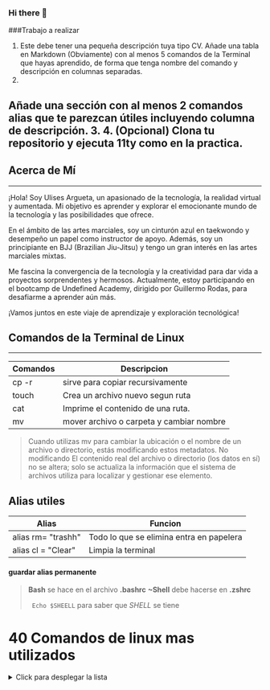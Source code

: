 ### Hi there 👋

###Trabajo a realizar
1. Este debe tener una pequeña descripción tuya tipo CV.
Añade una tabla en Markdown (Obviamente) con al menos 5 comandos de la
Terminal que hayas aprendido, de forma que tenga nombre del comando y
descripción en columnas separadas.
2.
Añade una sección con al menos 2 comandos alias que te parezcan útiles
incluyendo columna de descripción.
3.
4. (Opcional) Clona tu repositorio y ejecuta 11ty como en la practica.
---

## Acerca de Mí
---
¡Hola! Soy Ulises Argueta, un apasionado de la tecnología, la realidad virtual y aumentada. Mi objetivo es aprender y explorar el emocionante mundo de la tecnología y las posibilidades que ofrece.

En el ámbito de las artes marciales, soy un cinturón azul en taekwondo y desempeño un papel como instructor de apoyo. Además, soy un principiante en BJJ (Brazilian Jiu-Jitsu) y tengo un gran interés en las artes marciales mixtas.

Me fascina la convergencia de la tecnología y la creatividad para dar vida a proyectos sorprendentes y hermosos. Actualmente, estoy participando en el bootcamp de Undefined Academy, dirigido por Guillermo Rodas, para desafiarme a aprender aún más.

¡Vamos juntos en este viaje de aprendizaje y exploración tecnológica!

## Comandos de la Terminal de Linux
---
| Comandos | Descripcion                     |
|----------|---------------------------------|
| cp -r    | sirve para copiar recursivamente|
|touch     |Crea un archivo nuevo segun ruta |
|cat       |Imprime el contenido de una ruta.|
|mv        |mover archivo o carpeta y cambiar nombre|

> Cuando utilizas mv para cambiar la ubicación o el nombre de un archivo o directorio, estás modificando estos metadatos. No modificando  El contenido real del archivo o directorio (los datos en sí) no se altera; solo se actualiza la información que el sistema de archivos utiliza para localizar y gestionar ese elemento.

## Alias utiles
| Alias                | Funcion                         |
|----------------------|---------------------------------|
|alias rm= "trashh"    | Todo lo que se elimina entra en papelera|
|alias cl = "Clear"    |Limpia la terminal               |
#### guardar alias permanente
> **Bash** se hace en el archivo **.bashrc**
> **~Shell** debe hacerse en **.zshrc**
>
> `` Echo $SHEELL`` para saber que *SHELL* se tiene

# 40 Comandos de linux mas utilizados
<details>
<summary>Click para desplegar la lista</summary>
 1. Comando sudo
Abreviatura de superusuario do, sudo es uno de los comandos básicos más populares de Linux que te permite realizar tareas que requieren permisos administrativos o de root.

Al utilizar sudo, el sistema pedirá a los usuarios que se autentiquen con una contraseña. A continuación, el sistema Linux registrará una marca de tiempo como seguimiento. Por defecto, cada usuario root puede ejecutar comandos sudo durante 15 minutos por sesión.

Si intentas ejecutar sudo en la línea de comandos sin autenticarte, el sistema registrará la actividad como un evento de seguridad.

Esta es la sintaxis general:

sudo (comando)

También puedes añadir una opción, por ejemplo:

-k o -reset-timestamp invalida el archivo timestamp.
-g o -group=group ejecuta comandos como un nombre o ID de grupo especificado.
-h o -host=host ejecuta comandos en el host.
2. Comando pwd
Utiliza el comando pwd para encontrar la ruta de tu directorio de trabajo actual. Simplemente introduciendo pwd te devolverá la ruta actual completa, una ruta de todos los directorios que comienza con una barra oblicua (/). Por ejemplo, /inicio/nombredeusuario.

El comando pwd utiliza la siguiente sintaxis:

pwd [opción]

Tiene dos opciones aceptables:

-L o -logical imprime el contenido de las variables de entorno, incluidos los enlaces simbólicos.
-P o -physical imprime la ruta real del directorio actual.
3. Comando cd
Para navegar por los archivos y directorios de Linux, usa el comando cd. Te pedirá la ruta completa o el nombre del directorio, dependiendo del directorio de trabajo actual en el que te encuentres.

Supongamos que estás en /home/nombredeusuario/Documentos y deseas ir a Fotos, un subdirectorio de Documentos. Para hacerlo, simplemente escribe el siguiente comando:

cd Fotos.

Otro escenario es si deseas ir a un directorio completamente nuevo, por ejemplo, /home/nombredeusuario/Peliculas. En este caso, debes escribir cd seguido de la ruta absoluta del directorio:

cd /home/nombredeusuario/Peliculas.

Hay algunos atajos para ayudarte a navegar rápidamente:

cd ~[nombredeusuario] para ir directamente a la carpeta de inicio.
cd .. para ir un directorio hacia arriba.
cd- para ir al directorio anterior.
4. Comando ls
El comando ls se usa para ver el contenido de un directorio. Por defecto, este comando mostrará el contenido de tu directorio de trabajo actual.

Si deseas ver el contenido de otros directorios, escribe ls y luego la ruta del directorio. Por ejemplo, para ver el contenido de la carpeta Documentos ingresa:

ls/inicio/nombredeusuario/Documentos

Hay variaciones que puedes usar con el comando ls:

ls -R también listará todos los archivos en los subdirectorios.
ls -a mostrará los archivos ocultos.
ls -al listará los archivos y directorios con información detallada como los permisos, el tamaño, el propietario, etc.
5. Comando cat
cat (abreviatura de concatenate, en inglés) es uno de los comandos más utilizados en Linux. Este lista, combina y escribe el contenido de los archivos en la salida estándar. Para ejecutar este comando, escribe cat seguido del nombre del archivo y su extensión. Por ejemplo:

cat archivo.txt.

Aquí hay otras formas de usar el comando cat:

cat > nombredearchivo.txt crea un nuevo archivo.
cat nombredearchivo1.txt nombredearchivo2.txt>nombredearchivo3.txt fusiona nombrearchivo1.txt y nombrearchivo2.txt y almacena el resultado en nombrearchivo3.txt.
tac nombrearchivo.txt muestra el contenido en orden inverso.
6. Comando cp
Utiliza el comando cp para copiar archivos o directorios y su contenido. Echa un vistazo a los siguientes casos de uso.

Para copiar un archivo del directorio actual a otro, introduce cp seguido del nombre del archivo y del directorio de destino. Por ejemplo:

cp nombrearchivo.txt /inicio/nombredeusuario/Documentos

Para copiar archivos en un directorio, introduce los nombres de los archivos seguidos del directorio de destino:

cp nombrearchivo1.txt nombrearchivo2.txt nombrearchivo3.txt /inicio/nombredeusuario/Documentos

Para copiar el contenido de un fichero a otro nuevo en el mismo directorio, introduce cp seguido del fichero de origen y del fichero de destino:

cp nombrearchivo1.txt nombrearchivo2.txt

Para copiar un directorio completo, pasa el indicador -R antes de escribir el directorio de origen, seguido del directorio de destino:

cp -R /inicio/nombredeusuario/Documentos /inicio/nombredeusuario/Documentos_backup

# 7. Comando mv
El uso principal del comando mv es mover archivos, aunque también se puede usar para cambiar el nombre de los archivos. Además, no produce ninguna salida al ejecutarlo.

Simplemente escribe mv seguido del nombre del archivo y el directorio de destino. Por ejemplo, si quieres mover nombredearchivo.txt al directorio /inicio/nombredeusuario/Documentos:

mv nombrearchivo.txt /inicio/nombredeusuario/Documentos.

También puedes utilizar el comando mv para renombrar un archivo:

mv nombre_archivo_antiguo.txt nombre_archivo_nuevo.txt

# 8. Comando mkdir
Utiliza el comando mkdir para crear uno o varios directorios a la vez y establecer los permisos para cada uno de ellos. El usuario que ejecuta este comando debe tener el privilegio de crear una nueva carpeta en el directorio principal o puede recibir un error de permiso denegado.

Esta es la sintaxis básica:

mkdir [opción] nombre_directorio

Por ejemplo, si deseas crear un directorio llamado Música:

mkdir Musica

Para crear un nuevo directorio llamado Canciones dentro de Música, utiliza este comando:

mkdir Musica/Canciones

El comando mkdir acepta muchas opciones, como:

-p o -parents crean un directorio entre dos carpetas existentes. Por ejemplo, mkdir -p Musica/2020/Canciones creará el nuevo directorio «2020».
-m establece los permisos del archivo. Por ejemplo, para crear un directorio con todos los permisos de lectura, escritura y ejecución para todos los usuarios, introduce mkdir -m777 nombre_directorio.
-v imprime un mensaje para cada directorio creado.
9. Comando rmdir
Para eliminar permanentemente un directorio vacío, utiliza el comando rmdir. Recuerda que el usuario que ejecuta este comando debe tener privilegios sudo en el directorio padre.

Por ejemplo, si deseas eliminar un subdirectorio vacío llamado personal1 y su carpeta principal mydir:

rmdir -p mydir/personal1

# 10. Comando rm
El comando rm se utiliza para borrar archivos dentro de un directorio. Asegúrate de que el usuario que ejecuta este comando tiene permisos de escritura.

Recuerda la ubicación del directorio ya que esto eliminará el/los archivo(s) y no podrás deshacerlo.

Esta es la sintaxis general:

rm nombredearchivo

Para eliminar varios archivos, introduce el siguiente comando:

rm nombredearchivo1 nombredearchivo2 nombredearchivo3

Aquí tienes algunas opciones aceptables que puedes añadir:

-i pide confirmación al sistema antes de borrar un archivo.
-f permite al sistema eliminar sin confirmación.
-r borra archivos y directorios de forma recursiva.
11. Comando touch
El comando touch permite crear un archivo vacío o generar y modificar una marca de tiempo en la línea de comandos de Linux.

Por ejemplo, introduce el siguiente comando para crear un archivo HTML llamado Web en el directorio Documentos:

touch /inicio/nombredeusuario/Documentos/Web.html

# 12. Comando locate
El comando locate puedes encontrar un archivo en el sistema de base de datos.

Además, si añades el argumento -i, desactivará la distinción entre mayúsculas y minúsculas, por lo que podrás buscar un archivo aunque no recuerdes su nombre exacto.

Para buscar contenidos que contengan dos o más palabras, utiliza un asterisco (*). Por ejemplo:

locate -i escuela*nota

El comando buscará los archivos que contengan las palabras escuela y nota, tanto si utilizan mayúsculas como minúsculas.

# 13. Comando find
Utiliza el comando find para buscar archivos dentro de un directorio específico y realizar operaciones posteriores. Ésta es la sintaxis general:

find [opción] [ruta] [expresión]

Por ejemplo, quieres buscar un archivo llamado notas.txt dentro del directorio inicio y sus subcarpetas:

find /inicio -name notas.txt

Aquí tienes otras variaciones al utilizar find:

find -name nombredearchivo.txt para buscar archivos en el directorio actual.
find ./ -type d -name nombredeldirectorio para buscar directorios.
14. Comando grep
Otro comando básico de Linux en la lista es grep o impresión global de expresiones regulares. Te permite encontrar una palabra buscando entre todos los textos de un archivo específico.

Una vez que el comando grep encuentra una coincidencia, imprime todas las líneas que contienen el patrón específico. Este comando ayuda a filtrar archivos de registro de gran tamaño.

Por ejemplo, si deseas buscar la palabra azul en el archivo notepad.txt:

grep azul notepad.txt

La salida del comando mostrará las líneas que contengan azul.

# 15. Comando df
Utiliza el comando df para informar sobre el uso del espacio en disco del sistema, mostrado en porcentaje y en kilobytes (KB). Esta es la sintaxis general:

df [opciones] [archivo]

Por ejemplo, introduce el siguiente comando si deseas ver el uso del espacio en disco del sistema del directorio actual en un formato legible para personas:

df -h

Estas son algunas variaciones:

df -m muestra información sobre el uso del sistema de archivos en MBs.
df -k muestra el uso del sistema de archivos en KBs.
df -T muestra el tipo de sistema de archivos en una nueva columna.
16. Comando du
Si quieres comprobar cuánto espacio ocupa un archivo o un directorio, utiliza el comando du. Gracias a este comando puedes identificar qué parte del sistema utiliza excesivamente el almacenamiento.

Recuerda que debes especificar la ruta del directorio cuando utilices el comando du. Por ejemplo, para comprobar /inicio/usuario/Documentos introduce:

du /inicio/usuario/Documentos

Añadiendo una bandera al comando du se modificará la operación, como por ejemplo:

-s ofrece el tamaño total de una carpeta especificada.
-m proporciona información sobre carpetas y archivos en MB.
k muestra la información en KB.
-h informa de la última fecha de modificación de las carpetas y archivos mostrados.
17. Comando head
El comando head permite ver las diez primeras líneas de un texto. Añadiendo una opción se puede cambiar el número de líneas mostradas. El comando head también se utiliza para dar salida a datos canalizados a la CLI.

Esta es la sintaxis general:

head [opción] [archivo]

Por ejemplo, si quieres ver las diez primeras líneas de nota.txt, situado en el directorio actual:

head nota.txt

A continuación te indicamos algunas opciones que puedes añadir:

-n o -lines imprime el primer número personalizado de líneas. Por ejemplo, introduce head -n 5 nombredearchivo.txt para mostrar las cinco primeras líneas de nombredearchivo.txt.
-c o -bytes imprime el primer número personalizado de bytes de cada archivo.
-q o -quiet no imprimirán cabeceras que especifiquen el nombre del archivo.
18. Comando tail
El comando tail muestra las diez últimas líneas de un archivo. Permite a los usuarios comprobar si un archivo tiene datos nuevos o leer mensajes de error.

Este es el formato general:

tail [opción] [archivo]

Por ejemplo, si deseas ver las diez últimas líneas del archivo colores.txt:

tail -n colores.txt

19. Comando diff
Abreviatura de diferencia, el comando diff compara dos contenidos de un archivo línea por línea. Tras analizarlos, mostrará las partes que no coincidan.

Los programadores suelen utilizar el comando diff para modificar un programa en lugar de reescribir todo el código fuente.

Este es el formato general:

diff [opción] archivo1 archivo2

Por ejemplo, si deseas comparar dos archivos de texto: nota.txt y actualización_nota.txt:

diff nota.txt actualizacion_nota.txt

Aquí algunas opciones aceptables para añadir:

-c muestra la diferencia entre dos archivos en un formulario contextual.
-u muestra la salida sin información redundante.
-i hace que el comando diff no distinga entre mayúsculas y minúsculas.
20. Comando tar
El comando tar archiva múltiples ficheros en un fichero TAR, un formato común de Linux similar a ZIP, con compresión opcional.

Esta es la sintaxis básica:

tar [opciones] [fichero_archivo] [fichero o directorio a archivar]

Por ejemplo, si deseas crear un nuevo archivo TAR llamado nuevoarchivo.tar en el directorio /Inicio/nombredeusuario/Documentos:

tar -cvf nuevoarchivo.tar /inicio/nombredeusuario/Documentos

El comando tar acepta muchas opciones, como:

-x extrae un archivo.
-t lista el contenido de un archivo.
-u archiva y añade a un fichero de archivo existente.
21. Comando chmod
chmod es un comando común que modifica los permisos de lectura, escritura y ejecución de un archivo o directorio. En Linux, cada archivo está asociado a tres clases de usuarios: propietario, miembro de grupo y otros.

Esta es la sintaxis básica:

chmod [opción] [permiso] [nombre_archivo]

Por ejemplo, el propietario es actualmente el único con permisos completos para modificar nota.txt. Para permitir que los miembros del grupo y otras personas lean, escriban y ejecuten el archivo, cámbialo al tipo de permiso -rwxrwxrwx, cuyo valor numérico es 777:

chmod 777 nota.txt

Este comando permite muchas opciones, entre ellas

-c o -changes muestra información cuando se realiza un cambio.
-f o -silent suprimen los mensajes de error.
-v o -verbose muestra un diagnóstico para cada archivo procesado.
22. Comando chown
El comando chown permite cambiar la propiedad de un archivo, directorio o enlace simbólico a un nombre de usuario específico.

Este es el formato básico:

chown [opción] propietario[:grupo] archivo(s)

Por ejemplo, si quieres que usuariodelinux2 sea el propietario de nombredearchivo.txt:

chown usuariodelinux2 nombredearchivo.txt

# 23. Comando jobs
Un job es un proceso que el shell inicia. El comando jobs mostrará todos los procesos en ejecución junto con sus estados. Recuerda que este comando sólo está disponible en los shells csh, bash, tcsh y ksh.

Esta es la sintaxis básica:

jobs [opciones] jobID

Para comprobar el estado de los trabajos en el shell actual, basta con introducir jobs en la CLI.

Aquí tienes algunas opciones que puedes utilizar:

-l lista los ID de proceso junto con su información.
-n enumera los trabajos cuyo estado ha cambiado desde la última notificación.
-p lista sólo los ID de proceso.
24. Comando kill
Utiliza el comando kill para terminar manualmente un programa que no responde. Este señalará a las aplicaciones que se comporten mal y les indicará que cierren sus procesos.

Para acabar un programa, debes conocer su número de identificación de proceso (PID). Si no conoces el PID, ejecuta el siguiente comando:

ps ux

Después de saber qué señal utilizar y el PID del programa, introduce la siguiente sintaxis:

kill [opcion_señal] pid

Hay 64 señales que puedes utilizar, pero estas dos son de las más utilizadas:

SIGTERM solicita a un programa que deje de ejecutarse y le da algo de tiempo para guardar todo su progreso. El sistema lo utilizará por defecto si no se especifica la señal al introducir el comando kill.
SIGKILL fuerza a los programas a detenerse y perderás el progreso no guardado.
Por ejemplo, el PID del programa es 63773 y quieres forzarlo a detenerse:

kill SIGKILL 63773

25. Comando ping
El comando ping es uno de los comandos esenciales de Linux más utilizados para comprobar si se puede acceder a una red o a un servidor. Además, se utiliza para solucionar diversos problemas de conectividad.

Este es el formato general:

ping [opción] [nombre_de_host_o_dirección_IP]

Por ejemplo, si quieres saber si puedes conectarte a Google y medir su tiempo de respuesta:

ping google.com

26. Comando wget
La línea de comandos de Linux te permite descargar archivos de Internet mediante el comando wget. Este funciona en segundo plano sin entorpecer otros procesos en ejecución.

El comando wget recupera archivos utilizando los protocolos HTTP, HTTPS y FTP. También puede realizar descargas recursivas, que transfieren partes de sitios web siguiendo estructuras de directorios y enlaces, creando versiones locales de las páginas web.

Para utilizarlo, introduce el siguiente comando:

wget [opción] [url]

Por ejemplo, si introduces el siguiente comando para descargar la última versión de WordPress:

wget https://wordpress.org/latest.zip

27. Comando uname
El comando uname o unix name imprimirá información detallada sobre tu sistema Linux y tu hardware. Esto incluye el nombre de la máquina, el sistema operativo y el kernel. Para ejecutar este comando, simplemente introduce uname en tu CLI.

Esta es la sintaxis básica:

uname [opción]

Estas son las opciones aceptables:

-a imprime toda la información del sistema.
-s imprime el nombre del núcleo.
-n imprime el nombre de host del nodo del sistema.
28. Comando top
El comando top en el Terminal de Linux mostrará todos los procesos en ejecución y una vista dinámica en tiempo real del sistema actual. Este resume la utilización de recursos, desde la CPU hasta el uso de memoria.

El comando top también puede ayudarte a identificar y terminar un proceso que pueda utilizar demasiados recursos del sistema.

Para ejecutar el comando, basta con introducir top en la CLI.

29. Comando history
Con history, el sistema listará hasta 500 comandos ejecutados previamente, permitiéndote reutilizarlos sin necesidad de volver a entrar. Ten en cuenta que sólo los usuarios con privilegios sudo pueden ejecutar este comando. La ejecución de esta utilidad también depende del shell de Linux que utilices.

Para ejecutarlo, introduce el siguiente comando:

history [opción]

Este comando admite muchas opciones, como:

-c borra toda la lista del historial.
-d offset borra la entrada del historial en la posición OFFSET.
-a añade líneas de historial.
30. Comando man
El comando man proporciona un manual de usuario de cualquier comando o utilidad que pueda ejecutar en Terminal, incluyendo el nombre, la descripción y las opciones.

Consta de nueve secciones:

Programas ejecutables o comandos de shell
Llamadas al sistema
Llamadas a la biblioteca
Juegos
Expedientes especiales
Formatos de archivo y convenciones
Comandos de administración del sistema
Rutinas del núcleo
Varios
Para visualizar el manual completo, introduce:

man [nombre_comando]

Por ejemplo, si quieres acceder al manual del comando ls:

man ls

Introduce este comando si deseas especificar la sección mostrada:

man [opción] [número_sección] [nombre_comando]

Por ejemplo, si quieres ver la sección 2 del manual del comando ls:

man 2 ls

31. Comando echo
El comando echo es una utilidad integrada que muestra una línea de texto o cadena utilizando la salida estándar. Esta es la sintaxis básica:

echo [opción] [cadena]

Por ejemplo, puede mostrar el texto Tutoriales Hostinger introduciendo:

echo «Tutoriales Hostinger»

Este comando admite muchas opciones, como:

-n muestra la salida sin la línea final.
-e permite la interpretación de las siguientes barras invertidas:
\a reproduce la alerta sonora.
\b elimina los espacios entre un texto.
\c no produce más salida.
-E muestra la opción por defecto y desactiva la interpretación de las barras invertidas.
32. Comandos zip y unzip
Utiliza el comando zip para comprimir tus archivos en un archivo ZIP, un formato universal de uso común en Linux. Puedes elegir automáticamente la mejor proporción de compresión.

El comando zip también es útil para archivar ficheros y directorios, y reducir el uso del disco.

Para utilizarlo, introduce la siguiente sintaxis:

zip [opciones] archivozip archivo1 archivo2….

Por ejemplo, si tienes un archivo llamado nota.txt que deseas comprimir en archivo.zip en el directorio actual:

zip archivo.zip nota.txt

Por otro lado, el comando unzip extrae los ficheros comprimidos de un archivo. Este es el formato general:

unzip [opción] nombre_archivo.zip

Así, para descomprimir un archivo llamado archivo.zip en el directorio actual, introduce:

unzip archivo.zip

33. Comando hostname
Ejecuta el comando hostname para conocer el nombre de host del sistema. Puedes ejecutarlo con o sin opción. Esta es la sintaxis general:

hostname [opción]

Hay muchas banderas opcionales para usar, incluyendo:

-a o -alias muestra el alias del nombre de host.
-A o -all-fqdns muestra el nombre de dominio completo de la máquina (FQDN).
-i o -ip-address muestra la dirección IP de la máquina.
Por ejemplo, introduce el siguiente comando para conocer la dirección IP de tu ordenador:

hostname -i

34. Comando useradd y userdel
Linux es un sistema multiusuario, lo que significa que más de una persona puede utilizarlo simultáneamente. useradd se utiliza para crear una nueva cuenta, mientras que el comando passwd permite añadir una contraseña. Sólo aquellos con privilegios de root o sudo pueden ejecutar el comando useradd.

Cuando utilizas el comando useradd, este realiza algunos cambios importantes:

Edita los archivos /etc/passwd, /etc/shadow, /etc/group y /etc/gshadow para las cuentas recién creadas.
Crea y rellena un directorio personal para el usuario.
Establece los permisos y la propiedad de los archivos en el directorio personal.
Esta es la sintaxis básica:

useradd [opcion] nombredeusuario

Para establecer la contraseña:

passwd la_combinación_contraseña

Por ejemplo, para añadir una nueva persona llamada Juan, introduce simultáneamente el siguiente comando:

useradd Juan

passwd 123456789

Para eliminar una cuenta de usuario, utiliza el comando userdel:

userdel nombredeusuario

35. Comando apt-get
apt-get es una herramienta de línea de comandos de Linux para gestionar las bibliotecas de Advanced Package Tool (APT) en Linux. Permite recuperar información y paquetes de fuentes autenticadas para gestionar, actualizar, eliminar e instalar software y sus dependencias.

Para ejecutar el comando apt-get es necesario utilizar privilegios sudo o de root.

Esta es la sintaxis principal:

apt-get [opciones] (comando)

Estos son los comandos más comunes que puedes añadir a apt-get:

update sincroniza los archivos del paquete desde sus fuentes.
upgrade instala la última versión de todos los paquetes instalados.
check actualiza la caché de paquetes y comprueba las dependencias rotas.
36. Comandos nano, vi y jed
Linux permite a los usuarios editar y gestionar archivos mediante un editor de texto, como nano, vi o jed. nano y vi vienen con el sistema operativo, mientras que jed hay que instalarlo.

El comando nano denota palabras clave y puede funcionar con la mayoría de los idiomas. Para utilizarlo, introduce el siguiente comando:

nano [nombredearchivo]

vi utiliza dos modos de funcionamiento para trabajar: insertar y comando. insertar se utiliza para editar y crear un archivo de texto. Por otro lado, comando realiza operaciones, como guardar, abrir, copiar y pegar un archivo.

Para utilizar vi en un archivo, introduce:

vi [nombredearchivo]

jed tiene una interfaz de menús desplegables que permite a los usuarios realizar acciones sin necesidad de introducir combinaciones o comandos de teclado. Al igual que vi, dispone de modos para cargar módulos o plugins para escribir textos específicos.

Para abrir el programa, basta con introducir jed en la línea de comandos.

37. Comandos alias y unalias
alias te permite crear un acceso directo con la misma funcionalidad que un comando, nombre de archivo o texto. Cuando se ejecuta, indica al shell que sustituya una cadena por otra.

Para utilizar el comando alias, introduce esta sintaxis:

alias Nombre=Cadena

Por ejemplo, si quieres hacer k el alias para el comando kill:

alias k=’kill’

Por otro lado, el comando unalias borra un alias existente.

La sintaxis general es la siguiente:

unalias [nombre_alias]

38. Comando su
El comando switch user o su permite ejecutar un programa como un usuario diferente. Este cambia la cuenta administrativa en la sesión de inicio de sesión actual. Este comando es especialmente beneficioso para acceder al sistema a través de SSH o utilizando el gestor de pantalla GUI cuando el usuario root no está disponible.

Esta es la sintaxis general del comando:

su [opciones] [nombredeusuario [argumento]]

Cuando se ejecuta sin ninguna opción o argumento, el comando su se ejecuta con privilegios de root. Te pedirá que te autentiques y utilices los privilegios sudo temporalmente.

Aquí algunas opciones aceptables:

-p o -preserve-environment mantiene el mismo entorno de shell, formado por HOME, SHELL, USER y LOGNAME.
-s o -shell te permite especificar un entorno shell diferente para ejecutar.
-l o -login ejecuta un script de inicio de sesión para cambiar a un nombre de usuario diferente. Ejecutarlo requiere que introduzcas la contraseña del usuario.
39. Comando htop
El comando htop es un programa interactivo que monitoriza los recursos del sistema y los procesos del servidor en tiempo real. Está disponible en la mayoría de las distribuciones de Linux y puedes instalarlo con el gestor de paquetes predeterminado.

Comparado con el comando top, htop tiene muchas mejoras y funciones adicionales, como el manejo con ratón e indicadores visuales.

Para utilizarlo, ejecuta el siguiente comando:

htop [opciones]

También puedes añadir opciones, como:

-d o -delay muestra el retardo entre actualizaciones en décimas de segundo.
-C o -no-color activa el modo monocromo.
-h o -help muestra el mensaje de ayuda y la salida.
40. Comando ps
El comando de estado de procesos o ps produce una instantánea de todos los procesos en ejecución en tu sistema. Los resultados estáticos se toman de los archivos virtuales del sistema de archivos /proc.

Ejecutando el comando ps sin una opción o argumento listará los procesos en ejecución en el shell junto con:

El identificador único del proceso (PID).
El tipo de terminal (TTY).
El tiempo de funcionamiento (TIME).
El comando que lanza el proceso (CMD).
Aquí tienes algunas opciones aceptables que puedes utilizar:

-T muestra todos los procesos asociados a la sesión de shell actual.
-u nombredeusuario lista los procesos asociados a un usuario específico.
-A o -e muestra todos los procesos en ejecución.
</details>